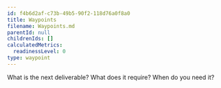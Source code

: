 ```yaml
---
id: f4b6d2af-c73b-49b5-90f2-118d76a0f8a0
title: Waypoints
filename: Waypoints.md
parentId: null
childrenIds: []
calculatedMetrics:
  readinessLevel: 0
type: waypoint
---
```

What is the next deliverable? What does it require? When do you need it?